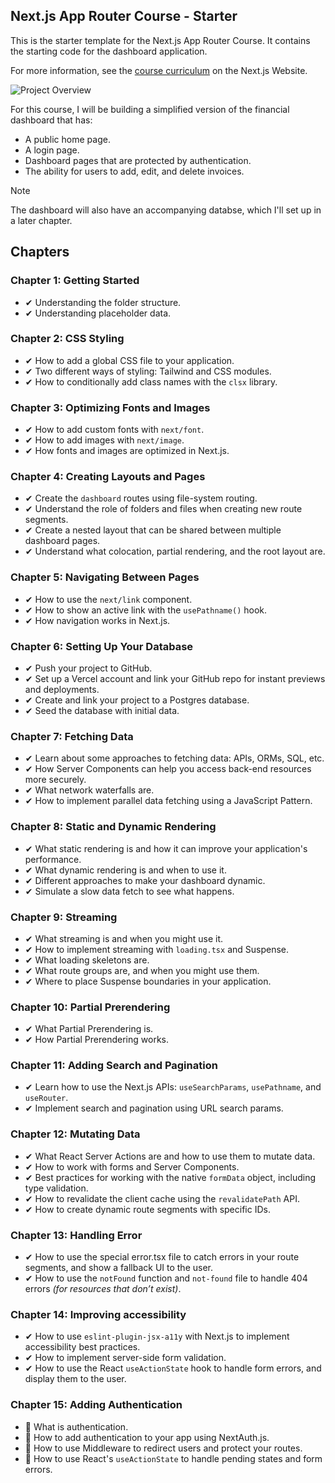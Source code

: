## Next.js App Router Course - Starter

This is the starter template for the Next.js App Router Course. It contains the starting code for the dashboard application.

For more information, see the [course curriculum](https://nextjs.org/learn) on the Next.js Website.

![Project Overview](https://nextjs.org/_next/image?url=%2Flearn%2Fdark%2Fdashboard.png&w=1920&q=75&dpl=dpl_CCaivxfJVdTaUCJ3hZix5Tz8qrQM)

For this course, I will be building a simplified version of the financial dashboard that has:

- A public home page.
- A login page.
- Dashboard pages that are protected by authentication.
- The ability for users to add, edit, and delete invoices.

> [!NOTE]
> The dashboard will also have an accompanying databse, which I'll set up in a later chapter.

## Chapters

### Chapter 1: Getting Started

- ✔ Understanding the folder structure.
- ✔ Understanding placeholder data.

### Chapter 2: CSS Styling

- ✔ How to add a global CSS file to your application.
- ✔ Two different ways of styling: Tailwind and CSS modules.
- ✔ How to conditionally add class names with the `clsx` library.

### Chapter 3: Optimizing Fonts and Images

- ✔ How to add custom fonts with `next/font`.
- ✔ How to add images with `next/image`.
- ✔ How fonts and images are optimized in Next.js.

### Chapter 4: Creating Layouts and Pages

- ✔ Create the `dashboard` routes using file-system routing.
- ✔ Understand the role of folders and files when creating new route segments.
- ✔ Create a nested layout that can be shared between multiple dashboard pages.
- ✔ Understand what colocation, partial rendering, and the root layout are.

### Chapter 5: Navigating Between Pages

- ✔ How to use the `next/link` component.
- ✔ How to show an active link with the `usePathname()` hook.
- ✔ How navigation works in Next.js.

### Chapter 6: Setting Up Your Database

- ✔ Push your project to GitHub.
- ✔ Set up a Vercel account and link your GitHub repo for instant previews and deployments.
- ✔ Create and link your project to a Postgres database.
- ✔ Seed the database with initial data.

### Chapter 7: Fetching Data

- ✔ Learn about some approaches to fetching data: APIs, ORMs, SQL, etc.
- ✔ How Server Components can help you access back-end resources more securely.
- ✔ What network waterfalls are.
- ✔ How to implement parallel data fetching using a JavaScript Pattern.

### Chapter 8: Static and Dynamic Rendering

- ✔ What static rendering is and how it can improve your application's performance.
- ✔ What dynamic rendering is and when to use it.
- ✔ Different approaches to make your dashboard dynamic.
- ✔ Simulate a slow data fetch to see what happens.

### Chapter 9: Streaming

- ✔ What streaming is and when you might use it.
- ✔ How to implement streaming with `loading.tsx` and Suspense.
- ✔ What loading skeletons are.
- ✔ What route groups are, and when you might use them.
- ✔ Where to place Suspense boundaries in your application.

### Chapter 10: Partial Prerendering

- ✔ What Partial Prerendering is.
- ✔ How Partial Prerendering works.

### Chapter 11: Adding Search and Pagination

- ✔ Learn how to use the Next.js APIs: `useSearchParams`, `usePathname`, and `useRouter`.
- ✔ Implement search and pagination using URL search params.

### Chapter 12: Mutating Data

- ✔ What React Server Actions are and how to use them to mutate data.
- ✔ How to work with forms and Server Components.
- ✔ Best practices for working with the native `formData` object, including type validation.
- ✔ How to revalidate the client cache using the `revalidatePath` API.
- ✔ How to create dynamic route segments with specific IDs.

### Chapter 13: Handling Error

- ✔ How to use the special error.tsx file to catch errors in your route segments, and show a fallback UI to the user.
- ✔ How to use the `notFound` function and `not-found` file to handle 404 errors _(for resources that don’t exist)_.

### Chapter 14: Improving accessibility

- ✔ How to use `eslint-plugin-jsx-a11y` with Next.js to implement accessibility best practices.
- ✔ How to implement server-side form validation.
- ✔ How to use the React `useActionState` hook to handle form errors, and display them to the user.

### Chapter 15: Adding Authentication

- 🚧 What is authentication.
- 🚧 How to add authentication to your app using NextAuth.js.
- 🚧 How to use Middleware to redirect users and protect your routes.
- 🚧 How to use React's `useActionState` to handle pending states and form errors.
